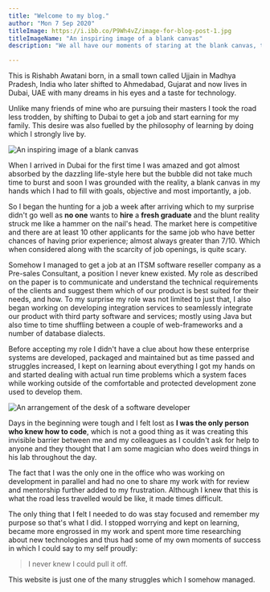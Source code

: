 ```yaml
---
title: "Welcome to my blog."
author: "Mon 7 Sep 2020"
titleImage: https://i.ibb.co/P9Wh4vZ/image-for-blog-post-1.jpg
titleImageName: "An inspiring image of a blank canvas"
description: "We all have our moments of staring at the blank canvas, the idea of which may be crippling but to go ahead we must give ourselves the liberty to be wrong." 

---
```


This is Rishabh Awatani born, in a small town called Ujjain in Madhya Pradesh, India who later shifted to Ahmedabad, Gujarat and now lives in Dubai, UAE with many dreams in his eyes and a taste for technology.

Unlike many friends of mine who are pursuing their masters I took the road less trodden, by shifting to Dubai to get a job and start earning for my family. This desire was also fuelled by the philosophy of learning by doing which I strongly live by.   

![An inspiring image of a blank canvas](https://i.ibb.co/P9Wh4vZ/image-for-blog-post-1.jpg)

When I arrived in Dubai for the first time I was amazed and got almost absorbed by the dazzling life-style here but the bubble did not take much time to burst and soon I was grounded with the reality, a blank canvas in my hands which I had to fill with goals, objective and most importantly, a job.

So I began the hunting for a job a week after arriving which to my surprise didn't go well as **no one** wants to **hire** a **fresh graduate** and the blunt reality struck me like a hammer on the nail's head. The market here is competitive and there are at least 10 other applicants for the same job who have better chances of having prior experience; almost always greater than 7/10. Which when considered along with the scarcity of job openings, is quite scary.

Somehow I managed to get a job at an ITSM software reseller company as a Pre-sales Consultant, a position I never knew existed. My role as described on the paper is to communicate and understand the technical requirements of the clients and suggest them which of our product is best suited for their needs, and how. To my surprise my role was not limited to just that, I also began working on developing integration services to seamlessly integrate our product with third party software and services; mostly using Java but also time to time shuffling between a couple of web-frameworks and a number of database dialects.

Before accepting my role I didn't have a clue about how these enterprise systems are developed, packaged and maintained but as time passed and struggles increased, I kept on learning about everything I got my hands on and started dealing with actual run time problems which a system faces while working outside of the comfortable and protected development zone used to develop them.

![An arrangement of the desk of a software developer](https://i.ibb.co/BZ3Yph6/image-for-blog-post-12.jpg)

Days in the beginning were tough and I felt lost as **I was the only person who knew how to code**, which is not a good thing as it was creating this invisible barrier between me and my colleagues as I couldn't ask for help to anyone and they thought that I am some magician who does weird things in his lab throughout the day.

The fact that I was the only one in the office who was working on development in parallel and had no one to share my work with for review and mentorship further added to my frustration. Although I knew that this is what the road less travelled would be like, it made times difficult.

The only thing that I felt I needed to do was stay focused and remember my purpose so that's what I did. I stopped worrying and kept on learning, became more engrossed in my work and spent more time researching about new technologies and thus had some of my own moments of success in which I could say to my self proudly:

> I never knew I could pull it off.

This website is just one of the many struggles which I somehow managed. 